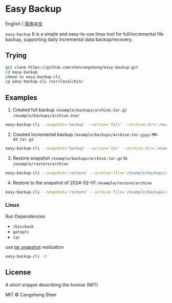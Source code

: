 # Easy Backup

English | [简体中文](./i18n/README.zh-cn.md)

`easy-backup` It is a simple and easy-to-use linux tool for full/incremental file backup, supporting daily incremental data backup/recovery.

## Trying

```bash
git clone https://github.com/shencangsheng/easy-backup.git
cd easy-backup
chmod +x easy-backup-cli
cp easy-backup-cli /usr/local/bin/
```

## Examples

1. Created full backup `/example/backups/archive.tar.gz` `/example/backups/archive.snar`

```bash
easy-backup-cli --snapshot='backup' --action='full' --archive-dir='/example/archive' --output-path='/example/backups'
```

2. Created incremental backup `/example/backups/archive-inc-yyyy-MM-dd.tar.gz`

```bash
easy-backup-cli --snapshot='backup' --action='inc' --archive-dir='/example/archive' --output-path='/example/backups'
```

3. Restore snapshot `/example/backups/archive.tar.gz` to `/example/restore/archive`

```bash
easy-backup-cli --snapshot='restore' --archive-file='/example/backups/archive.tar.gz' --output-path='/example/restore'
```

4. Restore to the snapshot of 2024-02-01 `/example/restore/archive`

```bash
easy-backup-cli --snapshot='restore' --archive-file='/example/backups/archive.tar.gz' --output-path='/example/restore' --end-date='2024-02-01'
```

### Linux

Run Dependencies

- `/bin/bash`
- `getopts`
- `tar`

use [tar snapshot](https://www.gnu.org/software/tar/manual/html_node/Incremental-Dumps.html) realization

```bash
easy-backup-cli -h
```

## License

A short snippet describing the license (MIT)

MIT © Cangsheng Shen
